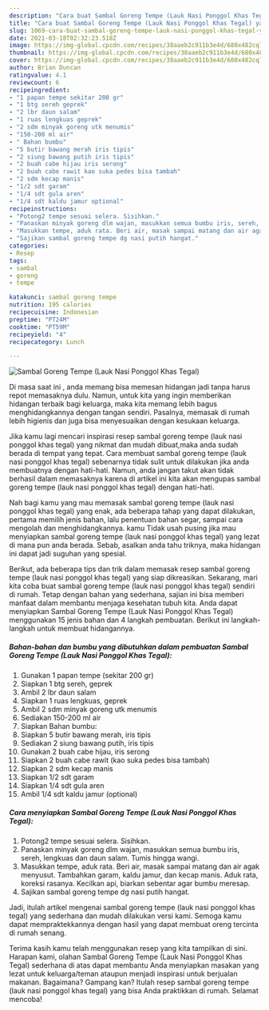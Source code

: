 ```yaml
---
description: "Cara buat Sambal Goreng Tempe (Lauk Nasi Ponggol Khas Tegal) yang enak Untuk Jualan"
title: "Cara buat Sambal Goreng Tempe (Lauk Nasi Ponggol Khas Tegal) yang enak Untuk Jualan"
slug: 1069-cara-buat-sambal-goreng-tempe-lauk-nasi-ponggol-khas-tegal-yang-enak-untuk-jualan
date: 2021-03-18T02:32:23.518Z
image: https://img-global.cpcdn.com/recipes/38aaeb2c911b3e4d/680x482cq70/sambal-goreng-tempe-lauk-nasi-ponggol-khas-tegal-foto-resep-utama.jpg
thumbnail: https://img-global.cpcdn.com/recipes/38aaeb2c911b3e4d/680x482cq70/sambal-goreng-tempe-lauk-nasi-ponggol-khas-tegal-foto-resep-utama.jpg
cover: https://img-global.cpcdn.com/recipes/38aaeb2c911b3e4d/680x482cq70/sambal-goreng-tempe-lauk-nasi-ponggol-khas-tegal-foto-resep-utama.jpg
author: Brian Duncan
ratingvalue: 4.1
reviewcount: 6
recipeingredient:
- "1 papan tempe sekitar 200 gr"
- "1 btg sereh geprek"
- "2 lbr daun salam"
- "1 ruas lengkuas geprek"
- "2 sdm minyak goreng utk menumis"
- "150-200 ml air"
- " Bahan bumbu"
- "5 butir bawang merah iris tipis"
- "2 siung bawang putih iris tipis"
- "2 buah cabe hijau iris serong"
- "2 buah cabe rawit kao suka pedes bisa tambah"
- "2 sdm kecap manis"
- "1/2 sdt garam"
- "1/4 sdt gula aren"
- "1/4 sdt kaldu jamur optional"
recipeinstructions:
- "Potong2 tempe sesuai selera. Sisihkan."
- "Panaskan minyak goreng dlm wajan, masukkan semua bumbu iris, sereh, lengkuas dan daun salam. Tumis hingga wangi."
- "Masukkan tempe, aduk rata. Beri air, masak sampai matang dan air agak menyusut. Tambahkan garam, kaldu jamur, dan kecap manis. Aduk rata, koreksi rasanya. Kecilkan api, biarkan sebentar agar bumbu meresap."
- "Sajikan sambal goreng tempe dg nasi putih hangat."
categories:
- Resep
tags:
- sambal
- goreng
- tempe

katakunci: sambal goreng tempe 
nutrition: 195 calories
recipecuisine: Indonesian
preptime: "PT24M"
cooktime: "PT59M"
recipeyield: "4"
recipecategory: Lunch

---
```



![Sambal Goreng Tempe (Lauk Nasi Ponggol Khas Tegal)](https://img-global.cpcdn.com/recipes/38aaeb2c911b3e4d/680x482cq70/sambal-goreng-tempe-lauk-nasi-ponggol-khas-tegal-foto-resep-utama.jpg)

Di masa  saat ini , anda memang bisa memesan hidangan jadi tanpa harus repot memasaknya dulu. Namun, untuk kita yang ingin memberikan hidangan terbaik bagi keluarga, maka kita memang lebih bagus menghidangkannya dengan tangan sendiri. Pasalnya, memasak di rumah lebih higienis dan juga bisa menyesuaikan dengan kesukaan keluarga.

Jika kamu lagi mencari inspirasi resep sambal goreng tempe (lauk nasi ponggol khas tegal) yang nikmat dan mudah dibuat,maka anda sudah berada di tempat yang tepat. Cara membuat sambal goreng tempe (lauk nasi ponggol khas tegal)  sebenarnya tidak sulit untuk dilakukan jika anda membuatnya dengan hati-hati. Namun, anda jangan takut akan tidak berhasil dalam memasaknya 
karena di artikel ini kita akan mengupas sambal goreng tempe (lauk nasi ponggol khas tegal) dengan hati-hati.  



Nah bagi kamu yang mau memasak sambal goreng tempe (lauk nasi ponggol khas tegal) yang enak, ada beberapa tahap yang dapat dilakukan, pertama memilih jenis bahan, lalu penentuan bahan segar, sampai cara mengolah dan menghidangkannya. kamu Tidak usah pusing jika mau menyiapkan sambal goreng tempe (lauk nasi ponggol khas tegal) yang lezat di mana pun anda berada. Sebab, asalkan anda  tahu triknya, maka hidangan ini dapat jadi suguhan yang spesial.

Berikut, ada beberapa tips dan trik dalam memasak resep sambal goreng tempe (lauk nasi ponggol khas tegal) yang siap dikreasikan. Sekarang, mari kita coba buat sambal goreng tempe (lauk nasi ponggol khas tegal) sendiri di rumah. Tetap dengan bahan yang sederhana, sajian ini bisa memberi manfaat dalam membantu menjaga kesehatan tubuh kita. Anda dapat menyiapkan Sambal Goreng Tempe (Lauk Nasi Ponggol Khas Tegal) menggunakan 15 jenis bahan dan 4 langkah pembuatan. Berikut ini langkah-langkah untuk membuat hidangannya.

<!--inarticleads1-->

##### Bahan-bahan dan bumbu yang dibutuhkan dalam pembuatan Sambal Goreng Tempe (Lauk Nasi Ponggol Khas Tegal):

1. Gunakan 1 papan tempe (sekitar 200 gr)
1. Siapkan 1 btg sereh, geprek
1. Ambil 2 lbr daun salam
1. Siapkan 1 ruas lengkuas, geprek
1. Ambil 2 sdm minyak goreng utk menumis
1. Sediakan 150-200 ml air
1. Siapkan  Bahan bumbu:
1. Siapkan 5 butir bawang merah, iris tipis
1. Sediakan 2 siung bawang putih, iris tipis
1. Gunakan 2 buah cabe hijau, iris serong
1. Siapkan 2 buah cabe rawit (kao suka pedes bisa tambah)
1. Siapkan 2 sdm kecap manis
1. Siapkan 1/2 sdt garam
1. Siapkan 1/4 sdt gula aren
1. Ambil 1/4 sdt kaldu jamur (optional)




<!--inarticleads2-->

##### Cara menyiapkan Sambal Goreng Tempe (Lauk Nasi Ponggol Khas Tegal):

1. Potong2 tempe sesuai selera. Sisihkan.
1. Panaskan minyak goreng dlm wajan, masukkan semua bumbu iris, sereh, lengkuas dan daun salam. Tumis hingga wangi.
1. Masukkan tempe, aduk rata. Beri air, masak sampai matang dan air agak menyusut. Tambahkan garam, kaldu jamur, dan kecap manis. Aduk rata, koreksi rasanya. Kecilkan api, biarkan sebentar agar bumbu meresap.
1. Sajikan sambal goreng tempe dg nasi putih hangat.




Jadi, itulah artikel mengenai  sambal goreng tempe (lauk nasi ponggol khas tegal)  yang sederhana dan mudah dilakukan versi kami. Semoga kamu dapat mempraktekkannya dengan hasil yang dapat membuat oreng tercinta di rumah senang. 

Terima kasih kamu telah menggunakan resep yang kita tampilkan di sini. Harapan kami, olahan  Sambal Goreng Tempe (Lauk Nasi Ponggol Khas Tegal) sederhana di atas dapat membantu Anda menyiapkan masakan yang lezat untuk keluarga/teman ataupun menjadi inspirasi untuk berjualan makanan. Bagaimana? Gampang kan? Itulah resep sambal goreng tempe (lauk nasi ponggol khas tegal) yang bisa Anda praktikkan di rumah. Selamat mencoba!

